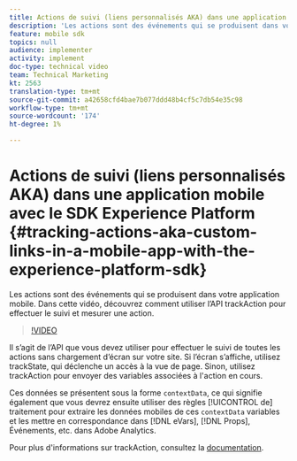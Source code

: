 ```yaml
---
title: Actions de suivi (liens personnalisés AKA) dans une application mobile avec le SDK Experience Platform
description: 'Les actions sont des événements qui se produisent dans votre application mobile. Dans cette vidéo, découvrez comment utiliser l’API trackAction pour effectuer le suivi et mesurer une action. '
feature: mobile sdk
topics: null
audience: implementer
activity: implement
doc-type: technical video
team: Technical Marketing
kt: 2563
translation-type: tm+mt
source-git-commit: a42658cfd4bae7b077ddd48b4cf5c7db54e35c98
workflow-type: tm+mt
source-wordcount: '174'
ht-degree: 1%

---
```



# Actions de suivi (liens personnalisés AKA) dans une application mobile avec le SDK Experience Platform {#tracking-actions-aka-custom-links-in-a-mobile-app-with-the-experience-platform-sdk}

Les actions sont des événements qui se produisent dans votre application mobile. Dans cette vidéo, découvrez comment utiliser l’API trackAction pour effectuer le suivi et mesurer une action.

>[!VIDEO](https://video.tv.adobe.com/v/26268/?quality=12)

Il s’agit de l’API que vous devez utiliser pour effectuer le suivi de toutes les actions sans chargement d’écran sur votre site. Si l’écran s’affiche, utilisez trackState, qui déclenche un accès à la vue de page. Sinon, utilisez trackAction pour envoyer des variables associées à l&#39;action en cours.

Ces données se présentent sous la forme `contextData`, ce qui signifie également que vous devrez ensuite utiliser des règles [!UICONTROL de] traitement pour extraire les données mobiles de ces `contextData` variables et les mettre en correspondance dans [!DNL eVars], [!DNL Props], Événements, etc. dans Adobe Analytics.

Pour plus d&#39;informations sur trackAction, consultez la [documentation](https://aep-sdks.gitbook.io/docs/using-mobile-extensions/mobile-core/configuration-reference/mobile-core-api-reference).
